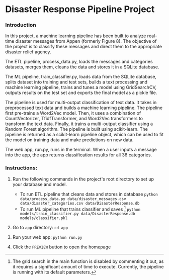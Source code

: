 # Disaster Response Pipeline Project

### Introduction
In this project, a machine learning pipeline has been built to analyze real-time disaster messages from Appen (formerly Figure 8). The objective of the project is to classify these messages and direct them to the appropriate disaster relief agency. 

The ETL pipeline, process_data.py, loads the messages and categories datasets, merges them, cleans the data and stores it in a SQLite database.

The ML pipeline, train_classifier.py, loads data from the SQLite database, splits dataset into training and test sets, builds a text processing and machine learning pipeline, trains and tunes a model using GridSearchCV, outputs results on the test set and exports the final model as a pickle file.

The pipeline is used for multi-output classification of text data. It takes in preprocessed text data and builds a machine learning pipeline. The pipeline first pre-trains a Word2Vec model. Then, it uses a combination of CountVectorizer, TfidfTransformer, and Word2Vec transformers to transform the text data. Finally, it trains a multi-output classifier using a Random Forest algorithm.
The pipeline is built using scikit-learn. The pipeline is returned as a scikit-learn pipeline object, which can be used to fit the model on training data and make predictions on new data.

The web app, run.py, runs in the terminal. When a user inputs a message into the app, the app returns classification results for all 36 categories.

### Instructions:
1. Run the following commands in the project's root directory to set up your database and model.

    - To run ETL pipeline that cleans data and stores in database
        `python data/process_data.py data/disaster_messages.csv data/disaster_categories.csv data/DisasterResponse.db`
    - To run ML pipeline that trains classifier and saves [^1]
        `python models/train_classifier.py data/DisasterResponse.db models/classifier.pkl`

2. Go to `app` directory: `cd app`

3. Run your web app: `python run.py`

4. Click the `PREVIEW` button to open the homepage

[^1]: The grid search in the main function is disabled by commenting it out, as it requires a significant amount of time to execute. Currently, the pipeline is running with its default parameters. 
